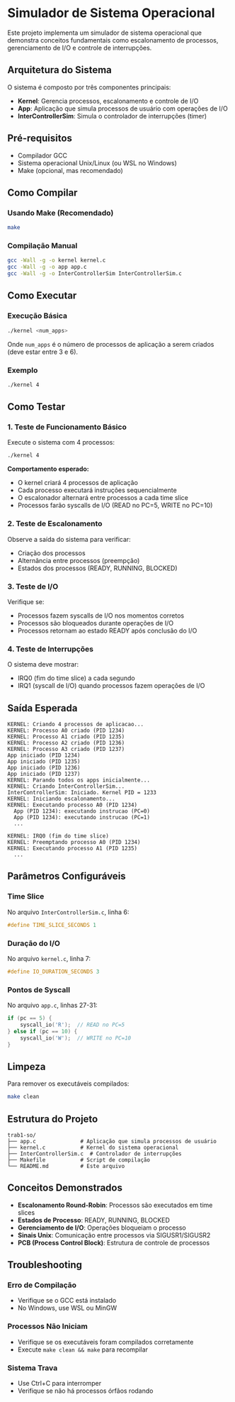 # Simulador de Sistema Operacional

Este projeto implementa um simulador de sistema operacional que demonstra conceitos fundamentais como escalonamento de processos, gerenciamento de I/O e controle de interrupções.

## Arquitetura do Sistema

O sistema é composto por três componentes principais:

- **Kernel**: Gerencia processos, escalonamento e controle de I/O
- **App**: Aplicação que simula processos de usuário com operações de I/O
- **InterControllerSim**: Simula o controlador de interrupções (timer)

## Pré-requisitos

- Compilador GCC
- Sistema operacional Unix/Linux (ou WSL no Windows)
- Make (opcional, mas recomendado)

## Como Compilar

### Usando Make (Recomendado)
```bash
make
```

### Compilação Manual
```bash
gcc -Wall -g -o kernel kernel.c
gcc -Wall -g -o app app.c
gcc -Wall -g -o InterControllerSim InterControllerSim.c
```

## Como Executar

### Execução Básica
```bash
./kernel <num_apps>
```

Onde `num_apps` é o número de processos de aplicação a serem criados (deve estar entre 3 e 6).

### Exemplo
```bash
./kernel 4
```

## Como Testar

### 1. Teste de Funcionamento Básico
Execute o sistema com 4 processos:
```bash
./kernel 4
```

**Comportamento esperado:**
- O kernel criará 4 processos de aplicação
- Cada processo executará instruções sequencialmente
- O escalonador alternará entre processos a cada time slice
- Processos farão syscalls de I/O (READ no PC=5, WRITE no PC=10)

### 2. Teste de Escalonamento
Observe a saída do sistema para verificar:
- Criação dos processos
- Alternância entre processos (preempção)
- Estados dos processos (READY, RUNNING, BLOCKED)

### 3. Teste de I/O
Verifique se:
- Processos fazem syscalls de I/O nos momentos corretos
- Processos são bloqueados durante operações de I/O
- Processos retornam ao estado READY após conclusão do I/O

### 4. Teste de Interrupções
O sistema deve mostrar:
- IRQ0 (fim do time slice) a cada segundo
- IRQ1 (syscall de I/O) quando processos fazem operações de I/O

## Saída Esperada

```
KERNEL: Criando 4 processos de aplicacao...
KERNEL: Processo A0 criado (PID 1234)
KERNEL: Processo A1 criado (PID 1235)
KERNEL: Processo A2 criado (PID 1236)
KERNEL: Processo A3 criado (PID 1237)
App iniciado (PID 1234)
App iniciado (PID 1235)
App iniciado (PID 1236)
App iniciado (PID 1237)
KERNEL: Parando todos os apps inicialmente...
KERNEL: Criando InterControllerSim...
InterControllerSim: Iniciado. Kernel PID = 1233
KERNEL: Iniciando escalonamento...
KERNEL: Executando processo A0 (PID 1234)
  App (PID 1234): executando instrucao (PC=0)
  App (PID 1234): executando instrucao (PC=1)
  ...

KERNEL: IRQ0 (fim do time slice)
KERNEL: Preemptando processo A0 (PID 1234)
KERNEL: Executando processo A1 (PID 1235)
  ...
```

## Parâmetros Configuráveis

### Time Slice
No arquivo `InterControllerSim.c`, linha 6:
```c
#define TIME_SLICE_SECONDS 1
```

### Duração do I/O
No arquivo `kernel.c`, linha 7:
```c
#define IO_DURATION_SECONDS 3
```

### Pontos de Syscall
No arquivo `app.c`, linhas 27-31:
```c
if (pc == 5) {
    syscall_io('R');  // READ no PC=5
} else if (pc == 10) {
    syscall_io('W');  // WRITE no PC=10
}
```

## Limpeza

Para remover os executáveis compilados:
```bash
make clean
```

## Estrutura do Projeto

```
trab1-so/
├── app.c              # Aplicação que simula processos de usuário
├── kernel.c           # Kernel do sistema operacional
├── InterControllerSim.c  # Controlador de interrupções
├── Makefile           # Script de compilação
└── README.md          # Este arquivo
```

## Conceitos Demonstrados

- **Escalonamento Round-Robin**: Processos são executados em time slices
- **Estados de Processo**: READY, RUNNING, BLOCKED
- **Gerenciamento de I/O**: Operações bloqueiam o processo
- **Sinais Unix**: Comunicação entre processos via SIGUSR1/SIGUSR2
- **PCB (Process Control Block)**: Estrutura de controle de processos

## Troubleshooting

### Erro de Compilação
- Verifique se o GCC está instalado
- No Windows, use WSL ou MinGW

### Processos Não Iniciam
- Verifique se os executáveis foram compilados corretamente
- Execute `make clean && make` para recompilar

### Sistema Trava
- Use Ctrl+C para interromper
- Verifique se não há processos órfãos rodando